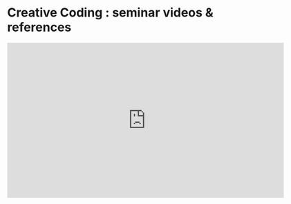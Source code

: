 # Creative Coding : seminar videos & references
<iframe src="https://player.vimeo.com/video/81903116" width="640" height="360" frameborder="0" allowfullscreen></iframe>
